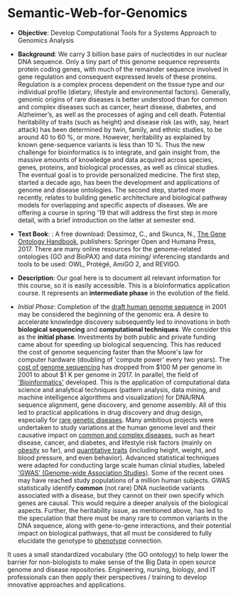 # Semantic-Web-for-Genomics
* **Objective**: Develop Computational Tools for a Systems Approach to Genomics Analysis
* **Background**: We carry 3 billion base pairs of nucleotides in our nuclear DNA sequence. Only a tiny part of this genome sequence represents protein coding genes, with much of the remainder sequence involved in gene regulation and consequent expressed levels of these proteins. Regulation is a complex process dependent on the tissue type and our individual profile (dietary, lifestyle and environmental factors).   Generally, genomic origins of rare diseases is better understood than for common and complex diseases such as cancer, heart disease, diabetes, and Alzheimer’s, as well as the processes of aging and cell death.   Potential heritability of traits (such as height) and disease risk (as with, say, heart attack) has been determined by twin, family, and ethnic studies, to be around 40 to 60 %, or more. However, heritability as explained by known gene-sequence variants is less than 10 %. Thus the new challenge for bioinformatics is to integrate, and gain insight from, the massive amounts of knowledge and data acquired across species, genes, proteins, and biological processes, as well as clinical studies.  The eventual goal is to provide personalized medicine. The first step, started a decade ago, has been the development and applications of genome and disease ontologies. The second step, started more recently, relates to building genetic architecture and biological pathway models for overlapping and specific aspects of diseases. We are offering a course in spring '19 that will address the first step in more detail, with a brief introduction on the latter at semester end. 
* **Text Book**: :  A free download: Dessimoz, C., and Skunca, N., [The Gene Ontology Handbook](https://link.springer.com/content/pdf/10.1007%2F978-1-4939-3743-1.pdf), publishers: Springer Open and Humana Press, 2017. There are many online resources for the genome-related ontologies (GO and BioPAX) and data mining/ inferencing standards and tools to be used: OWL, Protégé, AmiGO 2, and REVIGO.
* **Description**: Our goal here is to document all relevant information for this course, so it is easily accessible.  This is a bioinformatics application course. It represents an **intermediate phase** in the evolution of the field. 

* *Initial Phase*: Completion of the [draft human genome sequence](https://en.wikipedia.org/wiki/Human_genome) in 2001 may be considered the beginning of the genomic era. A desire to accelerate knowledge discovery subsequently led to innovations in both **biological sequencing** and **computational techniques**. We consider this as the **initial phase**. Investments by both public and private funding came about for speeding up biological sequencing. This has reduced the cost of genome sequencing faster than the Moore's law for computer hardware (doubling of 'compute power' every two years). The [cost of genome sequencing](https://www.genome.gov/27541954/dna-sequencing-costs-data/) has dropped from $100 M per genome in 2001 to about $1 K per genome in 2017. In parallel, the field of 
['Bioinformatics'](https://en.wikipedia.org/wiki/Bioinformatics) developed. This is the application of computational data science and analytical techniques (pattern analysis, data mining, and machine intelligence algorithms and visualization) for DNA/RNA sequence alignment, gene discovery, and genome assembly. All of this led to practical applications in drug discovery and drug design, especially for [rare genetic diseases](https://www.nature.com/scitable/topicpage/rare-genetic-disorders-learning-about-genetic-disease-979). Many ambitious projects were undertaken to study variations at the human genome level and their causative impact on [common and complex diseases](https://www.nature.com/articles/nature05911), such as heart disease, cancer, and diabetes, and lifestyle risk factors (mainly on [obesity](https://www.springer.com/us/book/9781461486411) so far), and [quantitative traits](https://www.nature.com/subjects/quantitative-trait) (including height, weight, and blood pressure, and even behavior). Advanced statistical techniques were adapted for conducting large scale human clinial studies, labeled ['GWAS' (Genome-wide Association Studies)](https://en.wikipedia.org/wiki/Genome-wide_association_study). Some of the recent ones may have reached study populations of a million human subjects. GWAS  statistically identify **common** (not rare) DNA nucleotide variants associated with a disease, but they cannot on their own specify which genes are causal. This would require a deeper analysis of the biological aspects. Further, the heritability issue, as mentioned above, has led to the speculation that there must be many rare to common variants in the DNA sequence, along with gene-to-gene interactions, and their potential impact on biological pathways, that all must be considered to fully elucidate the genotype to [phenotype](https://useast.ensembl.org/info/website/tutorials/phenotype.html) connection. 

It uses a small standardized vocabulary (the GO ontology) to help lower the barrier for non-biologists to make sense of the Big Data in open source genome and disease repositories. Engineering, nursing, biology, and IT professionals can then apply their perspectives / training to develop innovative approaches and applications. 
